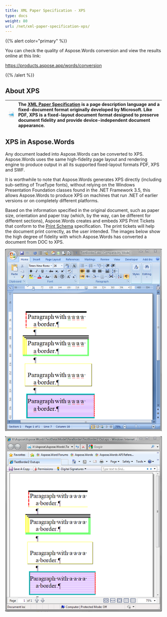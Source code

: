```yaml
---
title: XML Paper Specification - XPS
type: docs
weight: 80
url: /net/xml-paper-specification-xps/
---
```


{{% alert color="primary" %}} 

You can check the quality of Aspose.Words conversion and view the results online at this link:

<https://products.aspose.app/words/conversion>

{{% /alert %}} 


## **About XPS**

|![todo:image_alt_text](xml-paper-specification-xps_1.png)|The [XML Paper Specification](https://docs.fileformat.com/page-description-language/xps/) is a page description language and a fixed-document format originally developed by Microsoft. Like PDF, XPS is a fixed-layout document format designed to preserve document fidelity and provide device-independent document appearance.|
| :- | :- |

## **XPS in Aspose.Words**

Any document loaded into Aspose.Words can be converted to XPS. Aspose.Words uses the same high-fidelity page layout and rendering engine to produce output in all its supported fixed-layout formats PDF, XPS and SWF.

It is worthwhile to note that Aspose.Words generates XPS directly (including sub-setting of TrueType fonts), without relying on the Windows Presentation Foundation classes found in the .NET Framework 3.5, this allows Aspose.Words to produce XPS on machines that run .NET of earlier versions or on completely different platforms.

Based on the information specified in the original document, such as paper size, orientation and paper tray (which, by the way, can be different for different sections), Aspose.Words creates and embeds XPS Print Tickets that conform to the [Print Schema](http://msdn.microsoft.com/en-us/windows/hardware/gg463387) specification. The print tickets will help the document print correctly, as the user intended. The images below show the high degree of fidelity with which Aspose.Words has converted a document from DOC to XPS. 

![todo:image_alt_text](xml-paper-specification-xps_2.png)




![todo:image_alt_text](xml-paper-specification-xps_3.png)

